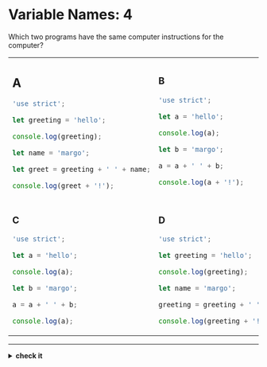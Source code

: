 # Variable Names: 4

Which two programs have the same computer instructions for the computer?

<table>

<tr>
<td>

## A

```js
'use strict';

let greeting = 'hello';

console.log(greeting);

let name = 'margo';

let greet = greeting + ' ' + name;

console.log(greet + '!');
```

</td>
<td>

### B

```js
'use strict';

let a = 'hello';

console.log(a);

let b = 'margo';

a = a + ' ' + b;

console.log(a + '!');
```

</td>
</tr>

<tr>
<td>

### C

```js
'use strict';

let a = 'hello';

console.log(a);

let b = 'margo';

a = a + ' ' + b;

console.log(a);
```

</td>
<td>

### D

```js
'use strict';

let greeting = 'hello';

console.log(greeting);

let name = 'margo';

greeting = greeting + ' ' + name;

console.log(greeting + '!');
```

</td>
</tr>

</table>

---

<details>
<summary><strong>check it</strong></summary>
<br>

**B** and **D**.

</details>
